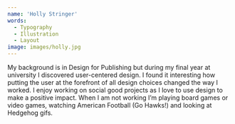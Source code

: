 ```yaml
---
name: 'Holly Stringer'
words:
  - Typography
  - Illustration
  - Layout
image: images/holly.jpg
---
```


My background is in Design for Publishing but during my final year at university I discovered user-centered design. I found it interesting how putting the user at the forefront of all design choices changed the way I worked. I enjoy working on social good projects as I love to use design to make a positive impact. When I am not working I’m playing board games or video games, watching American Football (Go Hawks!) and looking at Hedgehog gifs.

